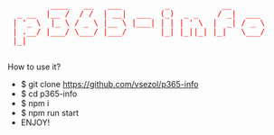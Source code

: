 <pre style="color: red; font-weigth: bold;">
         ____   __   ___         _           __       
  _ __  |__ /  / /  | __|  ___  (_)  _ _    / _|  ___ 
 | '_ \  |_ \ / _ \ |__ \ |___| | | | ' \  |  _| / _ \
 | .__/ |___/ \___/ |___/       |_| |_||_| |_|   \___/
 |_|                                                  

</pre>
<p>
How to use it?<br/>
<ul>
	<li>$ git clone <a href="https://github.com/vsezol/p365-info">https://github.com/vsezol/p365-info</a></li>
	<li>$ cd p365-info</li>
	<li>$ npm i</li>
	<li>$ npm run start</li>
	<li>ENJOY!</li>
</ul>
</p>
